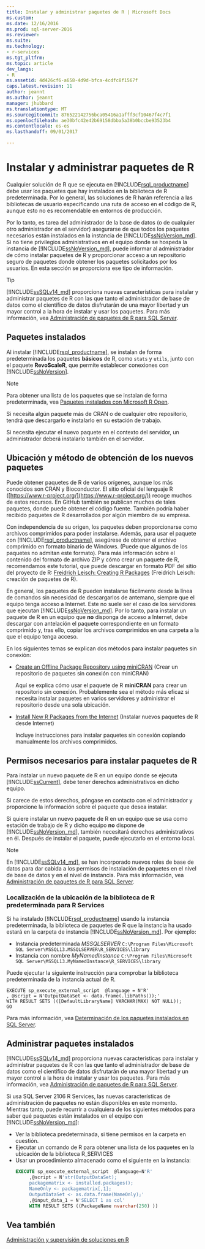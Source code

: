 ```yaml
---
title: Instalar y administrar paquetes de R | Microsoft Docs
ms.custom: 
ms.date: 12/16/2016
ms.prod: sql-server-2016
ms.reviewer: 
ms.suite: 
ms.technology:
- r-services
ms.tgt_pltfrm: 
ms.topic: article
dev_langs:
- R
ms.assetid: 4d426cf6-a658-4d9d-bfca-4cdfc8f1567f
caps.latest.revision: 11
author: jeannt
ms.author: jeannt
manager: jhubbard
ms.translationtype: MT
ms.sourcegitcommit: 876522142756bca05416a1afff3cf10467f4c7f1
ms.openlocfilehash: ae30bfc42e42b69158dbba5a38b0bccbe93523b4
ms.contentlocale: es-es
ms.lasthandoff: 09/01/2017

---
```

# <a name="installing-and-managing-r-packages"></a>Instalar y administrar paquetes de R
 Cualquier solución de R que se ejecuta en [!INCLUDE[rsql_productname](../../includes/rsql-productname-md.md)] debe usar los paquetes que hay instalados en la biblioteca de R predeterminada. Por lo general, las soluciones de R harán referencia a las bibliotecas de usuario especificando una ruta de acceso en el código de R, aunque esto no es recomendable en entornos de producción.

Por lo tanto, es tarea del administrador de la base de datos (o de cualquier otro administrador en el servidor) asegurarse de que todos los paquetes necesarios están instalados en la instancia de [!INCLUDE[ssNoVersion_md](../../includes/ssnoversion-md.md)]. Si no tiene privilegios administrativos en el equipo donde se hospeda la instancia de [!INCLUDE[ssNoVersion_md](../../includes/ssnoversion-md.md)], puede informar al administrador de cómo instalar paquetes de R y proporcionar acceso a un repositorio seguro de paquetes donde obtener los paquetes solicitados por los usuarios. En esta sección se proporciona ese tipo de información. 

> [!TIP]
> [!INCLUDE[ssSQLv14_md](../../includes/sssqlv14-md.md)] proporciona nuevas características para instalar y administrar paquetes de R con las que tanto el administrador de base de datos como el científico de datos disfrutarán de una mayor libertad y un mayor control a la hora de instalar y usar los paquetes. Para más información, vea [Administración de paquetes de R para SQL Server](../../advanced-analytics/r-services/r-package-management-for-sql-server-r-services.md). 

## <a name="installed-packages"></a>Paquetes instalados
Al instalar [!INCLUDE[rsql_productname](../../includes/rsql-productname-md.md)], se instalan de forma predeterminada los paquetes **básicos** de R, como `stats` y `utils`, junto con el paquete **RevoScaleR**, que permite establecer conexiones con [!INCLUDE[ssNoVersion](../../includes/ssnoversion-md.md)].  
  
 
> [!NOTE]  
>  Para obtener una lista de los paquetes que se instalan de forma predeterminada, vea [Paquetes instalados con Microsoft R Open](https://mran.microsoft.com/rro/installed/).  

 Si necesita algún paquete más de CRAN o de cualquier otro repositorio, tendrá que descargarlo e instalarlo en su estación de trabajo.  
  
 Si necesita ejecutar el nuevo paquete en el contexto del servidor, un administrador deberá instalarlo también en el servidor.   
   
## <a name="where-and-how-to-get-new-packages"></a>Ubicación y método de obtención de los nuevos paquetes  
 Puede obtener paquetes de R de varios orígenes, aunque los más conocidos son CRAN y Bioconductor. El sitio oficial del lenguaje R ([https://www.r-project.org/](https://www.r-project.org/)) recoge muchos de estos recursos. En GitHub también se publican muchos de tales paquetes, donde puede obtener el código fuente. También podría haber recibido paquetes de R desarrollados por algún miembro de su empresa.  
  
 Con independencia de su origen, los paquetes deben proporcionarse como archivos comprimidos para poder instalarse. Además, para usar el paquete con [!INCLUDE[rsql_productname](../../includes/rsql-productname-md.md)], asegúrese de obtener el archivo comprimido en formato binario de Windows. (Puede que algunos de los paquetes no admitan este formato). Para más información sobre el contenido del formato de archivo ZIP y cómo crear un paquete de R, recomendamos este tutorial, que puede descargar en formato PDF del sitio del proyecto de R: [Freidrich Leisch: Creating R Packages](http://cran.r-project.org/doc/contrib/Leisch-CreatingPackages.pdf) (Freidrich Leisch: creación de paquetes de R). 
  
 En general, los paquetes de R pueden instalarse fácilmente desde la línea de comandos sin necesidad de descargarlos de antemano, siempre que el equipo tenga acceso a Internet.  Este no suele ser el caso de los servidores que ejecutan [!INCLUDE[ssNoVersion_md](../../includes/ssnoversion-md.md)].  Por lo tanto, para instalar un paquete de R en un equipo que **no** disponga de acceso a Internet, debe descargar con antelación el paquete correspondiente en un formato comprimido y, tras ello, copiar los archivos comprimidos en una carpeta a la que el equipo tenga acceso. 
 
 En los siguientes temas se explican dos métodos para instalar paquetes sin conexión: 

+ [Create an Offline Package Repository using miniCRAN](../../advanced-analytics/r-services/create-a-local-package-repository-using-minicran.md) (Crear un repositorio de paquetes sin conexión con miniCRAN)

  Aquí se explica cómo usar el paquete de R **miniCRAN** para crear un repositorio sin conexión. Probablemente sea el método más eficaz si necesita instalar paquetes en varios servidores y administrar el repositorio desde una sola ubicación. 
+ [Install New R Packages from the Internet](../../advanced-analytics/r-services/install-additional-r-packages-on-sql-server.md) (Instalar nuevos paquetes de R desde Internet)

  Incluye instrucciones para instalar paquetes sin conexión copiando manualmente los archivos comprimidos.   

## <a name="permissions-required-for-installing-r-packages"></a>Permisos necesarios para instalar paquetes de R  
  
Para instalar un nuevo paquete de R en un equipo donde se ejecuta [!INCLUDE[ssCurrent](../../includes/sscurrent-md.md)], debe tener derechos administrativos en dicho equipo.   

Si carece de estos derechos, póngase en contacto con el administrador y proporcione la información sobre el paquete que desea instalar.  
  

Si quiere instalar un nuevo paquete de R en un equipo que se usa como estación de trabajo de R y dicho equipo **no** dispone de [!INCLUDE[ssNoVersion_md](../../includes/ssnoversion-md.md)], también necesitará derechos administrativos en él. Después de instalar el paquete, puede ejecutarlo en el entorno local.  
 
> [!NOTE]
> En [!INCLUDE[ssSQLv14_md](../../includes/sssqlv14-md.md)], se han incorporado nuevos roles de base de datos para dar cabida a los permisos de instalación de paquetes en el nivel de base de datos y en el nivel de instancia. Para más información, vea [Administración de paquetes de R para SQL Server](../../advanced-analytics/r-services/r-package-management-for-sql-server-r-services.md).
 

### <a name="location-of-default-r-library-location-for-r-services"></a>Localización de la ubicación de la biblioteca de R predeterminada para R Services

Si ha instalado [!INCLUDE[rsql_productname](../../includes/rsql-productname-md.md)] usando la instancia predeterminada, la biblioteca de paquetes de R que la instancia ha usado estará en la carpeta de instancia [!INCLUDE[ssNoVersion_md](../../includes/ssnoversion-md.md)]. Por ejemplo: 

+ Instancia predeterminada _MSSQLSERVER_
  `C:\Program Files\Microsoft SQL Server\MSSQL13.MSSQLSERVER\R_SERVICES\library`
+ Instancia con nombre _MyNamedInstance_
  `C:\Program Files\Microsoft SQL Server\MSSQL13.MyNamedInstance\R_SERVICES\library` 


Puede ejecutar la siguiente instrucción para comprobar la biblioteca predeterminada de la instancia actual de R. 
~~~~
EXECUTE sp_execute_external_script  @language = N'R'
, @script = N'OutputDataSet <- data.frame(.libPaths());'
WITH RESULT SETS (([DefaultLibraryName] VARCHAR(MAX) NOT NULL));
GO
~~~~

Para más información, vea [Determinación de los paquetes instalados en SQL Server](../../advanced-analytics/r-services/determine-which-packages-are-installed-on-sql-server.md).

## <a name="managing-installed-packages"></a>Administrar paquetes instalados

[!INCLUDE[ssSQLv14_md](../../includes/sssqlv14-md.md)] proporciona nuevas características para instalar y administrar paquetes de R con las que tanto el administrador de base de datos como el científico de datos disfrutarán de una mayor libertad y un mayor control a la hora de instalar y usar los paquetes. Para más información, vea [Administración de paquetes de R para SQL Server](../../advanced-analytics/r-services/r-package-management-for-sql-server-r-services.md). 

Si usa SQL Server 2106 R Services, las nuevas características de administración de paquetes no están disponibles en este momento. Mientras tanto, puede recurrir a cualquiera de los siguientes métodos para saber qué paquetes están instalados en el equipo con [!INCLUDE[ssNoVersion_md](../../includes/ssnoversion-md.md)]:

+ Ver la biblioteca predeterminada, si tiene permisos en la carpeta en cuestión.
+ Ejecutar un comando de R para obtener una lista de los paquetes en la ubicación de la biblioteca R_SERVICES
+ Usar un procedimiento almacenado como el siguiente en la instancia:
   ```SQL
   EXECUTE sp_execute_external_script  @language=N'R'  
        ,@script = N'str(OutputDataSet);  
        packagematrix <- installed.packages();  
        NameOnly <- packagematrix[,1];  
        OutputDataSet <- as.data.frame(NameOnly);'  
        ,@input_data_1 = N'SELECT 1 as col'  
        WITH RESULT SETS ((PackageName nvarchar(250) ))   
   ```


 ## <a name="see-also"></a>Vea también  
 [Administración y supervisión de soluciones en R](../../advanced-analytics/r-services/managing-and-monitoring-r-solutions.md)  

